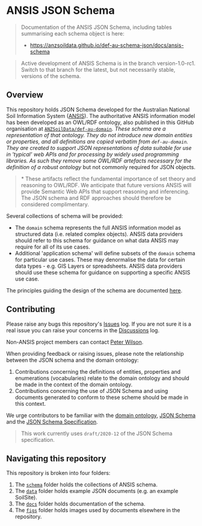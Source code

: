 # ANSIS JSON Schema

> Documentation of the ANSIS JSON Schema, including tables summarising each schema object is here:
> - https://anzsoildata.github.io/def-au-schema-json/docs/ansis-schema

> Active development of ANSIS Schema is in the branch version-1.0-rc1. Switch to that branch for the
> latest, but not necessarily stable, versions of the schema.

## Overview

This repository holds JSON Schema developed for the Australian National Soil Information System
([ANSIS](https://ansis.net/)). The authoritative ANSIS information model has been developed as an
OWL/RDF ontology, also published in this GitHub organisation at [`ANZSoilData/def-au-domain`][def-au-domain]*.
These schema are a representation of that ontology. They do not introduce new domain entities or
properties, and all definitions are copied verbatim from `def-au-domain`. They are created to
support JSON representations of data suitable for use in 'typical' web APIs and for processing by
widely used programming libraries. As such they remove some OWL/RDF artefacts necessary for the
definition of a robust ontology* but not commonly required for JSON objects.

> \* These artifacts reflect the fundamental importance of set theory and reasoning to OWL/RDF. We
> anticipate that future versions ANSIS will provide Semantic Web APIs that support reasoning and
> inferencing. The JSON schema and RDF approaches should therefore be considered complimentary.

Several collections of schema will be provided:
- The `domain` schema represents the full ANSIS information model as structured data (i.e. related
complex objects). ANSIS data providers should refer to this schema for guidance on what data ANSIS
may require for all of its use cases.
- Additional 'application schema' will define subsets of the `domain` schema for particular use
cases. These may denormalise the data for certain data types - e.g. GIS Layers or spreadsheets.
ANSIS data providers should use these schema for guidance on supporting a specific ANSIS use case.

The principles guiding the design of the schema are documented [here](./docs/design-principles.md).


## Contributing

Please raise any bugs this repository's [Issues](https://github.com/ANZSoilData/def-au-schema-json/issues)
log. If you are not sure it is a real issue you can raise your concerns in the 
[Discussions](https://github.com/ANZSoilData/def-au-schema-json/discussions) log.

Non-ANSIS project members can contact [Peter Wilson](mailto:peter.wilson@csiro.au).

When providing feedback or raising issues, please note the relationship between the JSON schema
and the domain ontology:
1. Contributions concerning the definitions of entities, properties and enumerations (vocabularies)
relate to the domain ontology and should be made in the context of the domain ontology.
2. Contributions concerning the use of JSON Schema and using documents generated to conform to these
scheme should be made in this context.

We urge contributors to be familiar with the [domain ontology][def-au-domain],
[JSON Schema](https://json-schema.org/) and the
[JSON Schema Specification](https://json-schema.org/specification.html).

> This work currently uses `draft/2020-12` of the JSON Schema specification.


## Navigating this repository

This repository is broken into four folders:
1. The [`schema`](schema/) folder holds the collections of ANSIS schema.
2. The [`data`](data/) folder holds example JSON documents (e.g. an example SoilSite).
3. The [`docs`](docs/) folder holds documentation of the schema.
4. The [`figs`](figs/) folder holds images used by documents elsewhere in the repository.

[def-au-domain]: https://github.com/ANZSoilData/def-au-domain